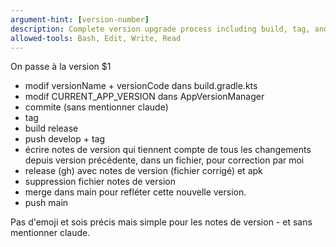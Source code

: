 ```yaml
---
argument-hint: [version-number]
description: Complete version upgrade process including build, tag, and release
allowed-tools: Bash, Edit, Write, Read
---
```


On passe à la version $1

- modif versionName + versionCode dans build.gradle.kts
- modif CURRENT_APP_VERSION dans AppVersionManager
- commite (sans mentionner claude)
- tag
- build release
- push develop + tag
- écrire notes de version qui tiennent compte de tous les changements depuis version précédente, dans un fichier, pour correction par moi
- release (gh) avec notes de version (fichier corrigé) et apk
- suppression fichier notes de version
- merge dans main pour refléter cette nouvelle version.
- push main

Pas d'emoji et sois précis mais simple pour les notes de version - et sans mentionner claude.